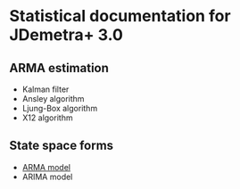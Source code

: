 <!doctype html>
<html>
<head>
    <meta charset="UTF-8">
    <link rel="stylesheet" media="all" href="normalize.css">
    <link rel="stylesheet" media="all" href="core.css">
    <link rel="stylesheet" media="all" href="style.css">
    <script type="text/javascript" src="http://cdn.mathjax.org/mathjax/latest/MathJax.js?config=TeX-AMS-MML_HTMLorMML"></script>
</head>
<body data-document>&nbsp;</body>
</html>


# Statistical documentation for JDemetra+ 3.0

## ARMA estimation

* Kalman filter
* Ansley algorithm
* Ljung-Box algorithm
* X12 algorithm

## State space forms

* [ARMA model](Ssf/arma_ssf.md)
* ARIMA model
